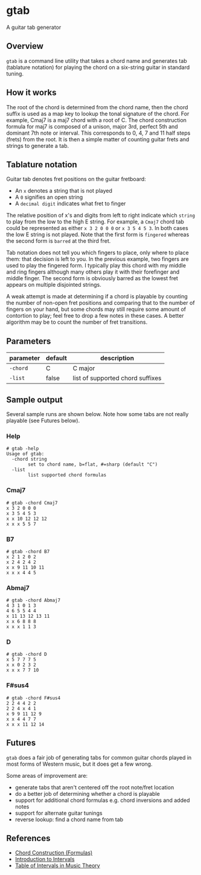 # gtab

A guitar tab generator

## Overview

`gtab` is a command line utility that takes a chord name and generates tab (tablature notation) for playing the chord on a six-string guitar in standard tuning.

## How it works

The root of the chord is determined from the chord name, then the chord suffix is used as a map key to lookup the tonal signature of the chord. For example, Cmaj7 is a maj7 chord with a root of C. The chord construction formula for maj7 is composed of a unison, major 3rd, perfect 5th and dominant 7th note or interval. This corresponds to 0, 4, 7 and 11 half steps (frets) from the root. It is then a simple matter of counting guitar frets and strings to generate a tab.

## Tablature notation

Guitar tab denotes fret positions on the guitar fretboard:
- An `x` denotes a string that is not played
- A `0` signifies an open string
- A `decimal digit` indicates what fret to finger

The relative position of x's and digits from left to right indicate which `string` to play from the low to the high E string. For example, a `Cmaj7` chord tab could be represented as either `x 3 2 0 0 0` or `x 3 5 4 5 3`. In both cases the low E string is not played. Note that the first form is `fingered` whereas the second form is `barred` at the third fret.

Tab notation does not tell you which fingers to place, only where to place them: that decision is left to you. In the previous example, two fingers are used to play the fingered form. I typically play this chord with my middle and ring fingers although many others play it with their forefinger and middle finger. The second form is obviously barred as the lowest fret appears on multiple disjointed strings.

A weak attempt is made at determining if a chord is playable by counting the number of non-open fret positions and comparing that to the number of fingers on your hand, but some chords may still require some amount of contortion to play; feel free to drop a few notes in these cases. A better algorithm may be to count the number of fret transitions. 

## Parameters

| parameter | default | description                      |
|-----------|---------|----------------------------------|
| `-chord`  |    C    | C major                          |
| `-list`   |  false  | list of supported chord suffixes |

## Sample output

Several sample runs are shown below. Note how some tabs are not really playable (see Futures below).

### Help
    # gtab -help
    Usage of gtab:
      -chord string
            set to chord name, b=flat, #=sharp (default "C")
      -list
            list supported chord formulas

### Cmaj7
    # gtab -chord Cmaj7
    x 3 2 0 0 0
    x 3 5 4 5 3
    x x 10 12 12 12
    x x x 5 5 7

### B7
    # gtab -chord B7
    x 2 1 2 0 2
    x 2 4 2 4 2
    x x 9 11 10 11
    x x x 4 4 5

### Abmaj7
    # gtab -chord Abmaj7
    4 3 1 0 1 3
    4 6 5 5 4 4
    x 11 13 12 13 11
    x x 6 8 8 8
    x x x 1 1 3

### D
    # gtab -chord D
    x 5 7 7 7 5
    x x 0 2 3 2
    x x x 7 7 10
    
### F#sus4
    # gtab -chord F#sus4
    2 2 4 4 2 2
    2 2 4 x 4 1
    x 9 9 11 12 9
    x x 4 4 7 7
    x x x 11 12 14

## Futures

`gtab` does a fair job of generating tabs for common guitar chords played in most forms of Western music, but it does get a few wrong.

Some areas of improvement are:
- generate tabs that aren't centered off the root note/fret location
- do a better job of determining whether a chord is playable
- support for additional chord formulas e.g. chord inversions and added notes
- support for alternate guitar tunings
- reverse lookup: find a chord name from tab

## References

- [Chord Construction (Formulas)](https://tedgreene.com/images/lessons/fundamentals/ChordConstructionFormulas_1976-05-26.pdf)
- [Introduction to Intervals](https://musictheory.pugetsound.edu/mt21c/IntervalsIntroduction.html)
- [Table of Intervals in Music Theory](https://www.liveabout.com/table-of-intervals-2455915)
